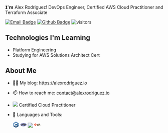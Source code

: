 𝗜'𝗺 Alex Rodriguez! DevOps Engineer, Certified AWS Cloud Practitioner and Terraform Associate

[![Email Badge](https://img.shields.io/badge/-Email-c14438?style=flat-square&logo=Gmail&logoColor=white&link=mailto:contact@alexrodriguez.io)](mailto:contact@alexrodriguez.io)
[![Github Badge](https://img.shields.io/badge/-Github-232323?style=flat-square&logo=Github&logoColor=white&link=https://github.com/alexrdrgz)](https://github.com/alexrdrgz)
![visitors](https://visitor-badge.laobi.icu/badge?page_id=alexrdrgz)

## Technologies I'm Learning
- Platform Engineering
- Studying for AWS Solutions Architect Cert

## About Me

- 👨‍💻 My blog: https://alexrodriguez.io
- 📫 How to reach me: contact@alexrodriguez.io
- <code><img height="20" src="https://user-images.githubusercontent.com/20450335/188505702-d528c9d4-4454-428c-a43d-ef87c488e5fa.png"></code> Certified Cloud Practitioner
- 🌱 Languages and Tools: 

    <div>
        <code><img height="20" src="https://raw.githubusercontent.com/github/explore/80688e429a7d4ef2fca1e82350fe8e3517d3494d/topics/cpp/cpp.png"></code>
        <code><img height="20" src="https://raw.githubusercontent.com/github/explore/80688e429a7d4ef2fca1e82350fe8e3517d3494d/topics/php/php.png"></code>
        <code><img height="20" src="https://cdn.svgporn.com/logos/visual-studio-code.svg"></code>
        <code><img height="20" src="https://raw.githubusercontent.com/github/explore/80688e429a7d4ef2fca1e82350fe8e3517d3494d/topics/git/git.png"></code>
    </div>
   
